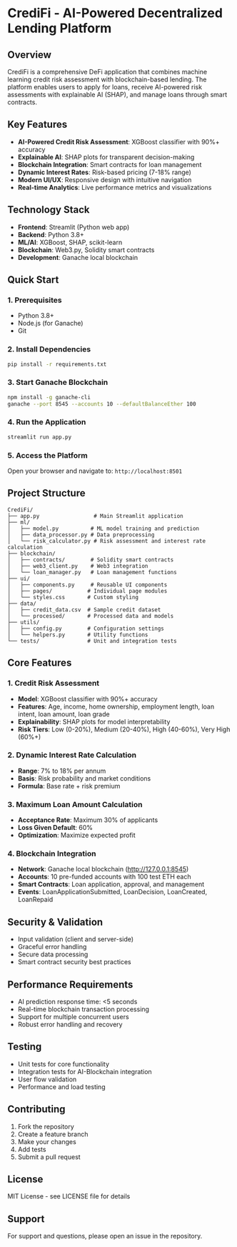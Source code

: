 # CrediFi - AI-Powered Decentralized Lending Platform

## Overview
CrediFi is a comprehensive DeFi application that combines machine learning credit risk assessment with blockchain-based lending. The platform enables users to apply for loans, receive AI-powered risk assessments with explainable AI (SHAP), and manage loans through smart contracts.

## Key Features
- **AI-Powered Credit Risk Assessment**: XGBoost classifier with 90%+ accuracy
- **Explainable AI**: SHAP plots for transparent decision-making
- **Blockchain Integration**: Smart contracts for loan management
- **Dynamic Interest Rates**: Risk-based pricing (7-18% range)
- **Modern UI/UX**: Responsive design with intuitive navigation
- **Real-time Analytics**: Live performance metrics and visualizations

## Technology Stack
- **Frontend**: Streamlit (Python web app)
- **Backend**: Python 3.8+
- **ML/AI**: XGBoost, SHAP, scikit-learn
- **Blockchain**: Web3.py, Solidity smart contracts
- **Development**: Ganache local blockchain

## Quick Start

### 1. Prerequisites
- Python 3.8+
- Node.js (for Ganache)
- Git

### 2. Install Dependencies
```bash
pip install -r requirements.txt
```

### 3. Start Ganache Blockchain
```bash
npm install -g ganache-cli
ganache --port 8545 --accounts 10 --defaultBalanceEther 100
```

### 4. Run the Application
```bash
streamlit run app.py
```

### 5. Access the Platform
Open your browser and navigate to: `http://localhost:8501`

## Project Structure
```
CrediFi/
├── app.py                 # Main Streamlit application
├── ml/
│   ├── model.py          # ML model training and prediction
│   ├── data_processor.py # Data preprocessing
│   └── risk_calculator.py # Risk assessment and interest rate calculation
├── blockchain/
│   ├── contracts/        # Solidity smart contracts
│   ├── web3_client.py    # Web3 integration
│   └── loan_manager.py   # Loan management functions
├── ui/
│   ├── components.py     # Reusable UI components
│   ├── pages/           # Individual page modules
│   └── styles.css       # Custom styling
├── data/
│   ├── credit_data.csv  # Sample credit dataset
│   └── processed/       # Processed data and models
├── utils/
│   ├── config.py        # Configuration settings
│   └── helpers.py       # Utility functions
└── tests/               # Unit and integration tests
```

## Core Features

### 1. Credit Risk Assessment
- **Model**: XGBoost classifier with 90%+ accuracy
- **Features**: Age, income, home ownership, employment length, loan intent, loan amount, loan grade
- **Explainability**: SHAP plots for model interpretability
- **Risk Tiers**: Low (0-20%), Medium (20-40%), High (40-60%), Very High (60%+)

### 2. Dynamic Interest Rate Calculation
- **Range**: 7% to 18% per annum
- **Basis**: Risk probability and market conditions
- **Formula**: Base rate + risk premium

### 3. Maximum Loan Amount Calculation
- **Acceptance Rate**: Maximum 30% of applicants
- **Loss Given Default**: 60%
- **Optimization**: Maximize expected profit

### 4. Blockchain Integration
- **Network**: Ganache local blockchain (http://127.0.0.1:8545)
- **Accounts**: 10 pre-funded accounts with 100 test ETH each
- **Smart Contracts**: Loan application, approval, and management
- **Events**: LoanApplicationSubmitted, LoanDecision, LoanCreated, LoanRepaid

## Security & Validation
- Input validation (client and server-side)
- Graceful error handling
- Secure data processing
- Smart contract security best practices

## Performance Requirements
- AI prediction response time: <5 seconds
- Real-time blockchain transaction processing
- Support for multiple concurrent users
- Robust error handling and recovery

## Testing
- Unit tests for core functionality
- Integration tests for AI-Blockchain integration
- User flow validation
- Performance and load testing

## Contributing
1. Fork the repository
2. Create a feature branch
3. Make your changes
4. Add tests
5. Submit a pull request

## License
MIT License - see LICENSE file for details

## Support
For support and questions, please open an issue in the repository.
